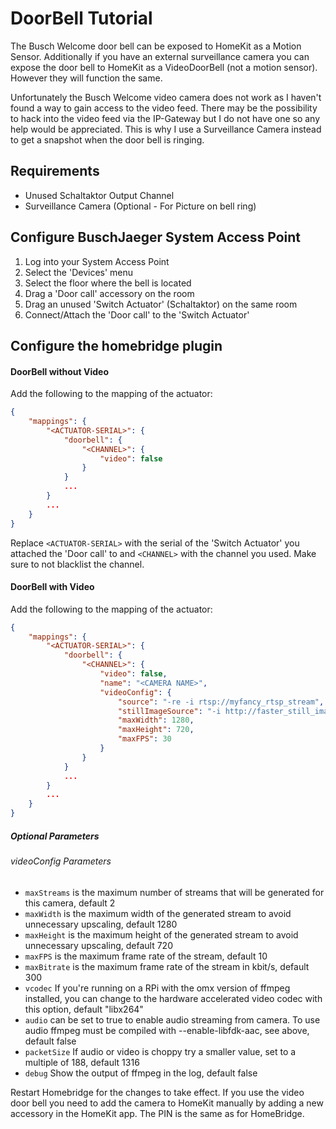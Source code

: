 # DoorBell Tutorial

The Busch Welcome door bell can be exposed to HomeKit as a Motion Sensor.
Additionally if you have an external surveillance camera you can expose the door bell
to HomeKit as a VideoDoorBell (not a motion sensor). However they will function the same.

Unfortunately the Busch Welcome video camera does not work as I haven't found a way to
gain access to the video feed. There may be the
possibility to hack into the video feed via the IP-Gateway but I do not have one
so any help would be appreciated. This is why I use a Surveillance Camera instead
to get a snapshot when the door bell is ringing.

## Requirements
- Unused Schaltaktor Output Channel
- Surveillance Camera (Optional - For Picture on bell ring)

## Configure BuschJaeger System Access Point
1. Log into your System Access Point
2. Select the 'Devices' menu
3. Select the floor where the bell is located
4. Drag a 'Door call' accessory on the room
5. Drag an unused 'Switch Actuator' (Schaltaktor) on the same room
6. Connect/Attach the 'Door call' to the 'Switch Actuator'

## Configure the homebridge plugin

#### DoorBell without Video
Add the following to the mapping of the actuator:

```json
{
    "mappings": {
        "<ACTUATOR-SERIAL>": {
            "doorbell": {
                "<CHANNEL>": {
                    "video": false
                }
            }
            ...
        }
        ...
    }
}
```

Replace `<ACTUATOR-SERIAL>` with the serial of the 'Switch Actuator' you attached
the 'Door call' to and `<CHANNEL>` with the channel you used. Make sure to not blacklist the channel.


#### DoorBell with Video
Add the following to the mapping of the actuator:

```json
{
    "mappings": {
        "<ACTUATOR-SERIAL>": {
            "doorbell": {
                "<CHANNEL>": {
                    "video": false,
                    "name": "<CAMERA NAME>",
                    "videoConfig": {
                        "source": "-re -i rtsp://myfancy_rtsp_stream",
                        "stillImageSource": "-i http://faster_still_image_grab_url/this_is_optional.jpg",
                        "maxWidth": 1280,
                        "maxHeight": 720,
                        "maxFPS": 30
                    }
                }
            }
            ...
        }
        ...
    }
}
```

##### Optional Parameters

###### videoConfig Parameters
* `maxStreams` is the maximum number of streams that will be generated for this camera, default 2
* `maxWidth` is the maximum width of the generated stream to avoid unnecessary upscaling, default 1280
* `maxHeight` is the maximum height of the generated stream to avoid unnecessary upscaling, default 720
* `maxFPS` is the maximum frame rate of the stream, default 10
* `maxBitrate` is the maximum frame rate of the stream in kbit/s, default 300
* `vcodec` If you're running on a RPi with the omx version of ffmpeg installed, you can change to the hardware accelerated video codec with this option, default "libx264"
* `audio` can be set to true to enable audio streaming from camera. To use audio ffmpeg must be compiled with --enable-libfdk-aac, see above, default false
* `packetSize` If audio or video is choppy try a smaller value, set to a multiple of 188, default 1316
* `debug` Show the output of ffmpeg in the log, default false


Restart Homebridge for the changes to take effect. If you use the video door bell
you need to add the camera to HomeKit manually by adding a new accessory in the HomeKit
app. The PIN is the same as for HomeBridge.

